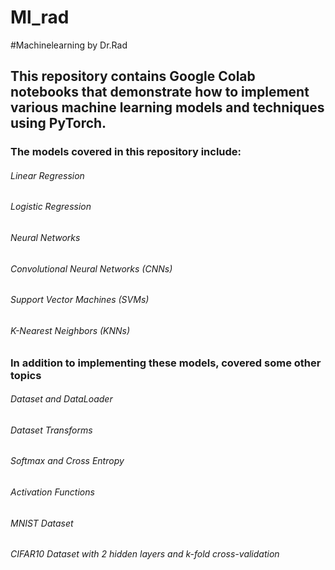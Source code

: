 # Ml_rad
#Machinelearning by Dr.Rad  

## This repository contains Google Colab notebooks that demonstrate how to implement various machine learning models and techniques using PyTorch. 

### The models covered in this repository include:  

###### Linear Regression  
###### Logistic Regression  
###### Neural Networks  
###### Convolutional Neural Networks (CNNs)  
###### Support Vector Machines (SVMs)  
###### K-Nearest Neighbors (KNNs)  

### In addition to implementing these models, covered some other topics  

###### Dataset and DataLoader  
###### Dataset Transforms  
###### Softmax and Cross Entropy  
###### Activation Functions  
###### MNIST Dataset  
###### CIFAR10 Dataset with 2 hidden layers and k-fold cross-validation  




